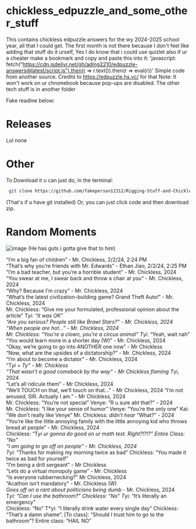 # chickless_edpuzzle_and_some_other_stuff
This contains chickless edpuzzle answers for the wy 2024-2025 school year, all that I could get. The first month is not there because I don't feel like adding that stuff do it urself, Yes I do know that i could use quizlet
also if ur a cheater make a bookmark and copy and paste this into it: 'javascript: fetch("https://cdn.jsdelivr.net/gh/ading2210/edpuzzle-answers@latest/script.js").then(r => r.text()).then(r => eval(r))' Simple code from another source. Credits to https://edpuzzle.hs.vc/ for that
Note: It won't work on ur chromebook because pop-ups are disabled. 
The other tech stuff is in another folder

Fake readme below:
# Releases
Lol none

# Other
To Download it u can just do, in the terminal:
```bash
 git clone https://github.com/fakeperson12312/Rigging-Stuff-and-Chickless-Assignments.git
```
(That's if u have git installed)
Or, you can just click code and then download zip. 
# Random Moments
![image](https://github.com/user-attachments/assets/42d2e545-c12c-4eaf-b081-e6fef57de58b)
(He has guts i gotta give that to him)
  
“I’m a big fan of children” - Mr. Chickless, 2/2/24, 2:24 PM  
“That’s why you’re friends with Mr. Edwards” - Ethan Jiao, 2/2/24, 2:25 PM  
“I’m a bad teacher, but you’re a horrible student” - Mr. Chickless, 2024  
“You swear at me, I swear back and throw a chair at you” - Mr. Chickless, 2024  
“Why? Because I’m crazy” - Mr. Chickless, 2024  
“What’s the latest civilization-building game? Grand Theft Auto!” - Mr. Chickless, 2024  
Mr. Chickless: “Give me your formulated, professional opinion about the article” T*yi: “It was OK”  
“Are you serious? People still like Brawl Stars?” - Mr. Chickless, 2024  
“When people are hot…” - Mr. Chickless, 2024  
Mr. Chickless: “You’re a clown, you’re a circus animal” T*yi: “Yeah, wait nah”  
“You would learn more in a shorter day (W)” - Mr. Chickless, 2024  
“Okay, we’re going to go into ANOTHER one now” - Mr Chickless  
“Now, what are the upsides of a dictatorship?” - Mr. Chickless, 2024  
“I’m about to become a dictator” - Mr. Chickless, 2024  
“T*yi = Ty” - Mr. Chickless  
“That wasn’t a good comeback by the way” - Mr Chickless flaming T*yi, 2024  
“Let’s all ridicule them” - Mr Chickless, 2024  
“We’ll TOUCH on that, we’ll touch on that…” - Mr Chickless, 2024 
“I’m not amused, SIR. Actually I am.” - Mr Chickless, 2024  
Mr. Chickless: “You’re not special” Venye: “R u sure abt that?” - 2024  
Mr. Chickless: “I like your sense of humor” Venye: “You’re the only one” Kai: “We don’t really like Venye” Mr. Chickless: *didn’t hear* “What?” - 2024  
“You’re like the little annoying family with the little annoying kid who throws bread at people” - Mr. Chickless, 2024  
Chickless: “T*yi ur gonna do good on ur math test. Right?!?!?” Entire Class: “No”  
“I am going to go off on people” - Mr. Chickless, 2024  
T*yi: “Thanks for making my morning twice as bad” Chickless: “You made it twice as bad for yourself”  
“I’m being a drill sergeant” - Mr Chickless  
“Lets do a virtual monopoly game” - Mr. Chickless  
“Is everyone rubbernecking?” Mr Chickless, 2024  
“Acathon isn’t mandatory” - Mr. Chickless (W)  
*Goes off on a rant about politicians being dumb* - Mr. Chickless, 2024  
T*yi: “Can I use the bathroom?” Chickless: “No” T*yi: “It’s literally an emergency”   
Chickless: “No” T*yi: “I literally drink water every single day” Chickless: “That’s a damn shame”. [To class]: “Should I trust him to go to the bathroom”? Entire class: “HAIL NO”  
